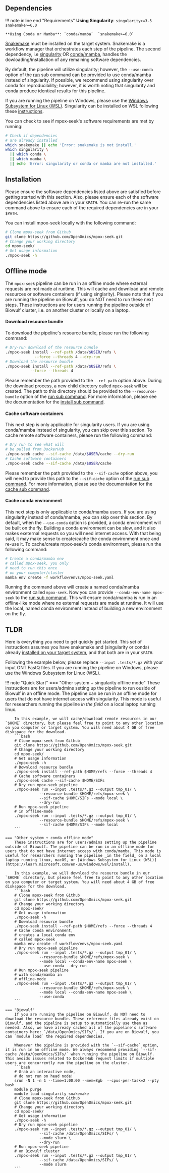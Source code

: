 ## Dependencies

!!! note inline end "Requirements"
    **Using Singularity**: `singularity>=3.5`  `snakemake>=6.0`  

    **Using Conda or Mamba**: `conda/mamba`  `snakemake>=6.0`  

[Snakemake](https://snakemake.readthedocs.io/en/stable/getting_started/installation.html) must be installed on the target system. Snakemake is a workflow manager that orchestrates each step of the pipeline. The second dependency, i.e [singularity](https://singularity.lbl.gov/all-releases) OR [conda/mamba](https://github.com/conda-forge/miniforge#mambaforge), handles the dowloading/installation of any remaining software dependencies. 

By default, the pipeline will utilize singularity; however, the `--use-conda` option of the [run](usage/run.md) sub command can be provided to  use conda/mamba instead of singularity. If possible, we recommend using singularity over conda for reproducibility; however, it is worth noting that singularity and conda produce identical results for this pipeline. 

If you are running the pipeline on Windows, please use the [Windows Subsystem for Linux (WSL)](https://learn.microsoft.com/en-us/windows/wsl/install). Singularity can be installed on WSL following these [instructions](https://www.blopig.com/blog/2021/09/using-singularity-on-windows-with-wsl2/).

You can check to see if mpox-seek's software requirements are met by running:
```bash
# Check if dependencies 
# are already installed 
which snakemake || echo 'Error: snakemake is not install.'
which singularity \
  || which conda \
  || which mamba \
  || echo 'Error: singularity or conda or mamba are not installed.'
```


## Installation

Please ensure the software dependencies listed above are satisfied before getting started with this section. Also, please ensure each of the software dependencies listed above are in your `$PATH`. You can re-run the same command above to ensure each of the required dependencies are in your `$PATH`.

You can install mpox-seek locally with the following command:
```bash
# Clone mpox-seek from Github
git clone https://github.com/OpenOmics/mpox-seek.git
# Change your working directory
cd mpox-seek/
# Get usage information
./mpox-seek -h
```

## Offline mode

The `mpox-seek` pipeline can be run in an offline mode where external requests are not made at runtime. This will cache and download and remote resources or software containers (if using singlarity). Please note that if you are running the pipeline on Biowulf, you do NOT need to run these next steps. These instructions are for users running the pipeline outside of Biowulf cluster, i.e. on another cluster or locally on a laptop.

#### Download resource bundle

To download the pipeline's resource bundle, please run the following command:
```bash
# Dry-run download of the resource bundle
./mpox-seek install --ref-path /data/$USER/refs \
             --force --threads 4 --dry-run
# Download the resource bundle
./mpox-seek install --ref-path /data/$USER/refs \
           --force --threads 4
```

Please remember the path provided to the `--ref-path` option above. During the download process, a new child directory called `mpox-seek` will be created. The path to this directory should be provided to the `--resource-bundle` option of the [run sub command](usage/run.md). For more information, please see the documentation for the [install sub command](usage/install.md).

#### Cache software containers

This next step is only applicable for singularity users. If you are using conda/mamba instead of singularity, you can skip over this section. To cache remote software containers, please run the following command:
```bash
# Dry run to see what will
# be pulled from DockerHub
./mpox-seek cache --sif-cache /data/$USER/cache --dry-run
# Cache software containers
./mpox-seek cache --sif-cache /data/$USER/cache
```

Please remember the path provided to the `--sif-cache` option above, you will need to provide this path to the `--sif-cache` option of the [run sub command](usage/run.md). For more information, please see the documentation for the [cache sub command](usage/install.md). 

#### Cache conda environment

This next step is only applicable to conda/mamba users. If you are using singularity instead of conda/mamba, you can skip over this section. By default, when the `--use-conda` option is 
provided, a conda environment will be built on the fly. Building a conda environment can be slow, and it also makes exeternal requests so you will need internet access. With that being said, it may make sense to create/cache the conda environment once and re-use it. To cache/create mpox-seek's conda environment, please run the following command:  
```bash
# Create a conda/mamba env
# called mpox-seek, you only 
# need to run this once 
# on your computer/cluster
mamba env create -f workflow/envs/mpox-seek.yaml
```

Running the command above will create a named conda/mamba environment called `mpox-seek`. Now you can provide `--conda-env-name mpox-seek` to the [run sub command](usage/run.md). This will ensure conda/mamba is run in an offline-like mode where no external requests are made at runtime. It will use the local, named conda environment instead of building a new environment on the fly.

## TLDR

Here is everything you need to get quickly get started. This set of instructions assumes you have snakemake and (singularity or conda) already [installed on your target system](#dependencies), and that both are in your `$PATH`. 

Following the example below, please replace `--input .tests/*.gz` with your input ONT FastQ files. If you are running the pipeline on Windows, please use the Windows Subsystem for Linux (WSL).

!!! note "Quick Start"
    === "Other system + singularity offline mode"
        These instructions are for users/admins setting up the pipeline to run ouside of Biowulf in an offline mode. The pipeline can be run in an offline mode for users that do not have internet access with singularity. This mode is useful for researchers running the pipeline _in the field_ on a local laptop running linux. 
        
        In this example, we will cache/download remote resources in our `$HOME` directory, but please feel free to point to any other location on you computer or target system. You will need about 4 GB of free diskspace for the download.
        ```bash
        # Clone mpox-seek from Github
        git clone https://github.com/OpenOmics/mpox-seek.git
        # Change your working directory
        cd mpox-seek/
        # Get usage information
        ./mpox-seek -h
        # Download resource bundle
        ./mpox-seek install --ref-path $HOME/refs --force --threads 4
        # Cache software containers
        ./mpox-seek cache --sif-cache $HOME/SIFs
        # Dry run mpox-seek pipeline
        ./mpox-seek run --input .tests/*.gz --output tmp_01/ \
                   --resource-bundle $HOME/refs/mpox-seek \
                   --sif-cache $HOME/SIFs --mode local \
                   --dry-run
        # Run mpox-seek pipeline
        # in offline-mode
        ./mpox-seek run --input .tests/*.gz --output tmp_01/ \
                   --resource-bundle $HOME/refs/mpox-seek \
                   --sif-cache $HOME/SIFs --mode local
        ```

    === "Other system + conda offline mode"
        These instructions are for users/admins setting up the pipeline outside of Biowulf. The pipeline can be run in an offline mode for users that do not have internet access with conda/mamba. This mode is useful for researchers running the pipeline _in the field_ on a local laptop running linux, macOS, or [Windows Subsystem for Linux (WSL)](https://learn.microsoft.com/en-us/windows/wsl/install). 
        
        In this example, we will download the resource bundle in our `$HOME` directory, but please feel free to point to any other location on you computer or target system. You will need about 4 GB of free diskspace for the download.
        ```bash
        # Clone mpox-seek from Github
        git clone https://github.com/OpenOmics/mpox-seek.git
        # Change your working directory
        cd mpox-seek/
        # Get usage information
        ./mpox-seek -h
        # Download resource bundle
        ./mpox-seek install --ref-path $HOME/refs --force --threads 4
        # Cache conda environment,
        # creates a local conda env 
        # called mpox-seek
        mamba env create -f workflow/envs/mpox-seek.yaml
        # Dry run mpox-seek pipeline
        ./mpox-seek run --input .tests/*.gz --output tmp_01/ \
                   --resource-bundle $HOME/refs/mpox-seek \
                   --mode local --conda-env-name mpox-seek \
                   --use-conda --dry-run
        # Run mpox-seek pipeline
        # with conda/mamba in
        # offline-mode
        ./mpox-seek run --input .tests/*.gz --output tmp_01/ \
                   --resource-bundle $HOME/refs/mpox-seek \
                   --mode local --conda-env-name mpox-seek \
                   --use-conda
        ```

    === "Biowulf"
        If you are running the pipeline on Biowulf, do NOT need to download the resource bundle. These reference files already exist on Biowulf, and the pipeline is setup to automatically use them as needed. Also, we have already cached all of the pipeline's software containers here: `/data/OpenOmics/SIFs/`. If you are on Biowulf, you can `module load` the required dependencies. 
        
        Whenever the pipeline is provided with the `--sif-cache` option, it is run in an offline mode. We always recommend providing `--sif-cache /data/OpenOmics/SIFs/` when running the pipeline on Biowulf. This avoids issues related to DockerHub request limits if multiple users are concurrently run the pipeline on the cluster.
        ```bash
        # Grab an interactive node,
        # do not run on head node!
        srun -N 1 -n 1 --time=1:00:00 --mem=8gb  --cpus-per-task=2 --pty bash
        module purge
        module load singularity snakemake
        # Clone mpox-seek from Github
        git clone https://github.com/OpenOmics/mpox-seek.git
        # Change your working directory
        cd mpox-seek/
        # Get usage information
        ./mpox-seek -h
        # Dry run mpox-seek pipeline
        ./mpox-seek run --input .tests/*.gz --output tmp_01/ \
                   --sif-cache /data/OpenOmics/SIFs/ \
                   --mode slurm \
                   --dry-run
        # Run mpox-seek pipeline
        # on Biowulf cluster
        ./mpox-seek run --input .tests/*.gz --output tmp_01/ \
                   --sif-cache /data/OpenOmics/SIFs/ \
                   --mode slurm
        ```

